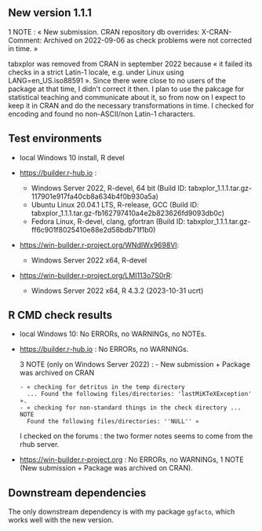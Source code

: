 ## New version 1.1.1
1 NOTE : « New submission.
         CRAN repository db overrides: X-CRAN-Comment: Archived on 2022-09-06 
         as check problems were not corrected in time. »

tabxplor was removed from CRAN in september 2022 
 because « it failed its checks in a strict Latin-1 locale, 
 e.g. under Linux using LANG=en_US.iso88591 ». 
 Since there were close to no users of the package at that time, I didn't correct it then.
 I plan to use the pakcage for statistical teaching and communicate about it, so from 
 now on I expect to keep it in CRAN and do the necessary transformations in time. 
 I checked for encoding and found no non-ASCII/non Latin-1 characters.


## Test environments
* local Windows 10 install, R devel

* https://builder.r-hub.io :
   - Windows Server 2022, R-devel, 64 bit
   (Build ID: tabxplor_1.1.1.tar.gz-117901e917fa40cb8a634b4f0b930a5a)
   - Ubuntu Linux 20.04.1 LTS, R-release, GCC
   (Build ID: tabxplor_1.1.1.tar.gz-fb162797410a4e2b823626fd9093db0c)
   - Fedora Linux, R-devel, clang, gfortran
   (Build ID: tabxplor_1.1.1.tar.gz-ff6c901f8025410e88e2d58bdb71f1b0)

* https://win-builder.r-project.org/WNdIWx9698Vl: 
   - Windows Server 2022 x64, R-devel

* https://win-builder.r-project.org/LMI113o7S0rR: 
   - Windows Server 2022 x64, R 4.3.2 (2023-10-31 ucrt)

## R CMD check results
* local Windows 10:
    No ERRORs, no WARNINGs, no NOTEs. 

* https://builder.r-hub.io : 
    No ERRORs, no WARNINGs. 
    
    3 NOTE (only on Windows Server 2022) : 
      - New submission + Package was archived on CRAN
      
      - « checking for detritus in the temp directory 
        ... Found the following files/directories: 'lastMiKTeXException' ». 
      - « checking for non-standard things in the check directory ... NOTE
        Found the following files/directories: ''NULL'' »
    I checked on the forums : the two former notes seems to come from the rhub server. 
    

* https://win-builder.r-project.org : 
    No ERRORs, no WARNINGs, 1 NOTE (New submission + Package was archived on CRAN).

## Downstream dependencies
The only downstream dependency is with my package `ggfacto`, which works well with the 
new version.
